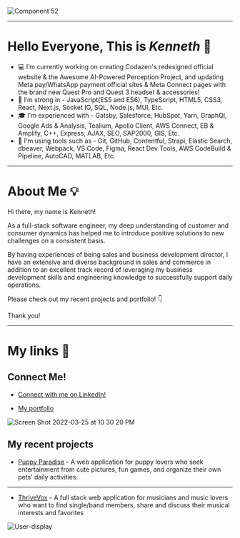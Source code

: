 ![Component 52](https://user-images.githubusercontent.com/88110300/162653964-8eb86ab8-0afc-452e-ba4a-b624cbb2fd89.png)


---

# Hello Everyone, This is *Kenneth* :satellite:

<!-- ![Kenneth's GitHub stats](https://github-readme-stats.vercel.app/api?username=Kenneth-Y-Wang&show_icons=true&theme=github_dark&hide=stars,contribs) -->


- :computer: I’m currently working on creating Codazen's redesigned official website & the Awesome AI-Powered Perception Project, and updating Meta pay/WhatsApp payment official sites & Meta Connect pages with the brand new Quest Pro and Quest 3 headset & accessories! 
- :muscle: I’m strong in - JavaScript(ES5 and ES6), TypeScript, HTML5, CSS3, React, Next.js, Socket IO, SQL, Node.js, MUI, Etc.
- :mortar_board: I'm experienced with - Gatsby, Salesforce, HubSpot, Yarn, GraphQl, Google Ads & Analysis, Tealium, Apollo Client, AWS Connect, EB & Amplify, C++, Express, AJAX, SEO, SAP2000, GIS, Etc.
- :wrench: I'm using tools such as - Git, GitHub, Contentful, Strapi, Elastic Search, dbeaver, Webpack, VS Code, Figma, React Dev Tools, AWS CodeBuild & Pipeline, AutoCAD, MATLAB, Etc.

---


# About Me :bulb:

Hi there, my name is Kenneth! 

As a full-stack software engineer, my deep understanding of customer and consumer dynamics has helped me to introduce positive solutions to new challenges on a consistent basis. 

By having experiences of being sales and business development director, I have an extensive and diverse background in sales and commerce in addition to an excellent track record of leveraging my business development skills and engineering knowledge to successfully support daily operations.

Please check out my recent projects and portfolio! :point_down:  

Thank you!

--- 

# My links :link:

## Connect Me!

 - <a href="https://www.linkedin.com/in/kenneth-wang8/">Connect with me on LinkedIn!</a>


 - [My portfolio](https://www.kennethyw.com)
 
<!--  ![my portfolio](https://drive.google.com/uc?export=view&id=1oPNBCZPJ82j5Q2v6wsjNYR_ebqyGblvk) -->
<!--  https://user-images.githubusercontent.com/88110300/160226127-db29ea30-3216-4766-9e76-9af735074b92.mov
 -->
 ![Screen Shot 2022-03-25 at 10 30 20 PM](https://user-images.githubusercontent.com/88110300/160226216-fbead55b-c892-4294-8e3b-2c246c1fcd6f.png)





## My recent projects
- [Puppy Paradise](https://kenneth-y-wang.github.io/puppy-paradise) - A web application for puppy lovers who seek entertainment from cute pictures, fun games, and organize their own pets’ daily activities.

---

- [ThriveVox](https://thrive-vox.herokuapp.com) - A full stack web application for musicians and music lovers who want to find single/band members, share and discuss their musical interests and favorites

![User-display](https://media.giphy.com/media/6rpYmcP92XGc2ZtHQ1/giphy.gif)




